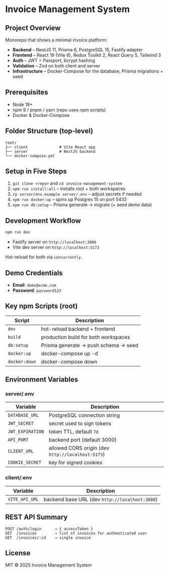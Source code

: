 # Invoice Management System

## Project Overview

Monorepo that shows a minimal invoice platform:

- **Backend** – NestJS 11, Prisma 6, PostgreSQL 15, Fastify adapter
- **Frontend** – React 19 (Vite 6), Redux Toolkit 2, React Query 5, Tailwind 3
- **Auth** – JWT + Passport, bcrypt hashing
- **Validation** – Zod on both client and server
- **Infrastructure** – Docker-Compose for the database, Prisma migrations + seed

## Prerequisites

- Node 18+
- npm 9 / pnpm / yarn (repo uses npm scripts)
- Docker & Docker-Compose

## Folder Structure (top-level)

```
root/
├── client              # Vite React app
├── server              # NestJS backend
└── docker-compose.yml
```

## Setup in Five Steps

1. `git clone <repo>` and `cd invoice-management-system`
2. `npm run install:all` – installs root + both workspaces
3. `cp server/env.example server/.env` – adjust secrets if needed
4. `npm run docker:up` – spins up Postgres 15 on port 5432
5. `npm run db:setup` – Prisma generate → migrate (+ seed demo data)

## Development Workflow

```bash
npm run dev
```

- Fastify server on `http://localhost:3000`
- Vite dev server on `http://localhost:5173`

Hot-reload for both via `concurrently`.

## Demo Credentials

- **Email**: `demo@acme.com`
- **Password**: `password123`

## Key npm Scripts (root)

| Script | Description |
|--------|-------------|
| `dev` | hot-reload backend + frontend |
| `build` | production build for both workspaces |
| `db:setup` | Prisma generate → push schema → seed |
| `docker:up` | docker-compose up -d |
| `docker:down` | docker-compose down |

## Environment Variables

### server/.env

| Variable | Description |
|----------|-------------|
| `DATABASE_URL` | PostgreSQL connection string |
| `JWT_SECRET` | secret used to sign tokens |
| `JWT_EXPIRATION` | token TTL, default `7d` |
| `API_PORT` | backend port (default 3000) |
| `CLIENT_URL` | allowed CORS origin (dev `http://localhost:5173`) |
| `COOKIE_SECRET` | key for signed cookies |

### client/.env

| Variable | Description |
|----------|-------------|
| `VITE_API_URL` | backend base URL (dev `http://localhost:3000`) |

## REST API Summary

```
POST /auth/login      → { accessToken }
GET  /invoices        → list of invoices for authenticated user
GET  /invoices/:id    → single invoice
```
## License

MIT © 2025 Invoice Management System